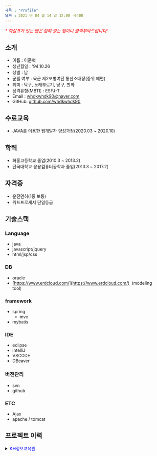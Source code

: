 ```yaml
---
제목 : "Profile"
날짜 : 2021 년 04 월 14 일 12:00 -0400
---
```


<em style="color:red">* 화살표가 있는 탭은 접혀 있는 탭이니 클릭부탁드립니다!</em>

## 소개
- 이름 : 이준혁</li>
- 생년월일 : '94.10.26
- 성별 : 남
- 군필 여부 : 육군 제2포병여단 통신소대장(중위 예편)
- 취미 : 탁구, 노래부르기, 당구, 만화
- 성격유형(MBTI) : ESFJ-T
- Email : whdkwhdk90@naver.com
- GitHub: [github.com/whdkwhdk90](https://github.com/whdkwhdk90)

## 수료교육
- JAVA를 이용한 웹개발자 양성과정(2020.03 ~ 2020.10)

## 학력
- 화홍고등학교 졸업(2010.3 ~ 2013.2)
- 단국대학교 응용컴퓨터공학과 졸업(2013.3 ~ 2017.2)   

## 자격증
- 운전면허(1종 보통)
- 워드프로세서 단일등급

## 기술스택
### Language
- java
- javascript/jquery
- html/jsp/css

### DB
- oracle
- [https://www.erdcloud.com/](https://www.erdcloud.com/) &nbsp;(modeling tool)

### framework
- spring
  - mvc
- mybatis

### IDE
- eclipse
- intelliJ
- VSCODE
- DBeaver

### 버전관리
- svn
- github

### ETC
- Ajax
- apache / tomcat

## 프로젝트 이력
<details>
    <summary><a style="color:blue">KH정보교육원</a></summary>
    <div markdown="1">
        <h3>Semi Project</h3>
        <ul>
            <li>프로젝트 명 : GOLMUCK SIKDANG</li>
            <li>수행 기간 : 2020년 07월 01일 ~ 2020년 07월 27일(27일간)</li>
            <li>개발 목표 : 대세 TV프로그램 '골목 식당'처럼 음식을 카테고리 별, 혹은 랜덤으로 추천하는 기능으로 음식 선택에 어려움을 느끼는 사람들에게
                           조금이나마 고민거리를 덜어 줄 수 있도록 하는 사이트 구현</li>
            <li>개발 환경
                <ul>
                    <li>OS : Windows</li>
                    <li>IDE : Eclipse,DBeaver</li>
                    <li>DB : Oracle DataBase 11g</li>
                    <li>SERVER : Apache Tomcat 9.0</li>
                    <li>Design Tool : Bootstrap</li>
                    <li>Language : Java, HTML5, CSS3, Javascript, JQuery</li>      
                </ul>   
            </li>
            <li>구현기능
               <ul>
                    <h4>전체페이지</h4>
                    <ul>
                        <li>좋아요 버튼 클릭 사용 기능</li>
                        <li>음식 클릭 후 레시피 조회 기능</li>
                        <li>카테고리별(나라/조리) 음식 페이지 조회 기능</li>
                        <li>연령/성별 좋아요 기반 인기 랭킹 기능</li>
                        <li>해당 음식에 대한 음식점 지도 & 음식점 위치 카톡링크 전송 기능</li>
                    </ul>
                    <h4>회원서비스</h4>
                    <ul>
                        <li>SNS 및 일반 회원가입 / 마이페이지 / 회원탈퇴 기능</li>
                        <li>SNS 및 일반 로그인 / 좋아요 클릭 버튼 및 조회 기능</li>
                    </ul>
               </ul>    
            </li> 
            <li>담당 역할
                <ul>
                    <li>MVC패턴(Model 2 설계 및 구현</li>
                    <li>DAUM POST API를 이용한 회원가입 / 마이페이지 / 로그인 / 로그아웃 / 회원탈퇴 기능</li>
                </ul>    
            </li>
        </ul>   
        ## 첨부자료 <br>
        -pptx : [세미프로젝트 pptx 파일](https://github.com/whdkwhdk90/whdkwhdk90.github.io/blob/main/assets/PROJECT_GOLMUCK_-728.pptx)
        -zip : [세미프로젝트 zip파일](https://github.com/whdkwhdk90/whdkwhdk90.github.io/blob/main/assets/SEMI_1_REAL_FINISH.zip)
        -기획안 : [세미프로젝트 기획안](https://github.com/whdkwhdk90/whdkwhdk90.github.io/blob/main/assets/1%EC%A1%B0_%EA%B8%B0%ED%9A%8D%EC%95%88.txt)
        
        ### DB모델링
        <img src='/assets/세미프로젝트모델링.PNG' width=150px height=150px/> 

##### *SNS & 일반 로그인

<a href="url"><img src="/assets/로그인페이지.PNG" align="left" height="30%" width="35%" ></a>
<a href="url"><img src="/assets/카카오로그인.PNG" align="left" height="100%" width="65%" ></a> 
&nbsp;
<br/>

###### 기존 회원들은 REGISTER를 통해서 회원가입을 통해 로그인을 진행하고 SNS로그인은 각각 KAKAO API와 네아로(네이버 아이디로 로그인) API를 통해 진행한다. 만약 ID가 존재한다면, 가입하지않고 존재하지않는다면 즉시 가입시켜 로그인한다.

<a href="url"><img src="/assets/회원가입페이지.PNG" align="left" height="100%" width="40%" ></a>
<a href="url"><img src="/assets/postapi.PNG" align="left" height="100%" width="60%" ></a> <br/><br/>

&nbsp;
<br/><br/><br/><br/><br/>
###### LOGIN에서 REGISTER로 넘어가면 ID입력란으로 자동 포커싱되고 모든 항목은 그 입력란에서 벗어나는 순간 AJAX로 정규식을 통해 검사를 진행한다. 만약 ID입력란의 값이 없거나 중복체크가 제대로 되지 않다면 다른 입력란을 눌러도 자동으로 ID입력란으로 포커싱이 넘어가고 모든 입력란의 체크가 완료되어야 회원가입이 된다.

<a href="url"><img src="/assets/id바르게.PNG" align="left" height="100%" width="40%" ></a>
<a href="url"><img src="/assets/ID중복.PNG" align="left" height="100%" width="60%" ></a> <br/><br/>

&nbsp;
<br/>
###### ID는 먼저 정규식을 통해 1차 필터링을 진행하고, 1차 필터링이 통과 되었다면 DB에 그 ID가 존재하는지 확인한다. 1차 필터링이 걸리거나 DB상에 ID가 존재하는 경우에는 중복이라고 뜨며 ID입력란에 focus를 못 벗어나도록 구현하였다.
            
         
        <h3>Final Project</h3>
        <ul>
            <li>프로젝트 명 : WESCHE(we + schedule)</li>
            <li>수행 기간 : 2020년 08월 30일 ~ 2020년 10월 29일(61일간)</li>
            <li>개발 목표 : 포스트 코로나 시대에 있어서 스터디에 필요한 동영상 검색, 스터디 조 매칭, 질문게시판 및 타이머를 사용할 수 있는 사이트 구현</li>
            <li>개발 환경
                <ul>
                    <li>OS : Windows, MAC</li>
                    <li>IDE : Eclipse,DBeaver</li>
                    <li>DB : Oracle DataBase 11g</li>
                    <li>SERVER : Apache Tomcat 9.0</li>
                    <li>Design Tool : Bootstrap</li>
                    <li>Language : Java, HTML5, CSS3, Javascript, JQuery</li>      
                </ul>   
            </li>
            <li>구현기능
               <ul>
                    <h4>전체페이지</h4>
                    <ul>
                        <li>실시간 질의응답(채팅 기능) – 1:1 채팅방 생성</li>
                        <li>캘린더 - 작성된 일정 마우스로 이동 및 삭제
                                  - 스케줄 및 끝내지 못한 일 미루기</li>
                        <li>타이머(공부량 체크) – 일/주/월 별 공부량 그래프화</li>
                        <li>유튜브 영상 검색 기능</li>
                        <li>질문 및 게시판 - 사진 및 이미지 업로드
                                          - 해시태그를 통한 검색 기능</li>
                    </ul>
                    <h4>회원서비스</h4>
                    <ul>
                        <li>회원가입 / 마이페이지 / 회원탈퇴 기능</li>
                        <li>로그인 / 좋아요 클릭 버튼 및 조회 기능</li>
                    </ul>
               </ul>    
            </li> 
            <li>담당 역할
                <ol>
                    <li>spring framework MVC패턴(Model 2) 설계 및 구현</li>
                    <li>youtube Search API 활용 영상 검색 게시판 구현</li>
                    <li>Google Calendar API 활용 화면 구현</li>
                    <li>질문 게시판 및 페이징 처리 구현</li>
                    <li>회원가입, 로그인, 로그아웃, 마이페이지 수정, 회원 탈퇴 기능 구현</li>
                </ol>    
            </li>
        </ul>         
        #### DB 설계

![세미프로젝트모델링](/assets/세미프로젝트모델링.PNG)

#### 기타 자료

pptx : [세미프로젝트 pptx 파일](https://github.com/whdkwhdk90/whdkwhdk90.github.io/blob/main/assets/PROJECT%20GOLMUCK_-728.pptx) <br/>
zip : [세미프로젝트 zip파일](https://github.com/whdkwhdk90/whdkwhdk90.github.io/blob/main/assets/SEMI_1_REAL_FINISH.zip) <br/>
기획안 : [세미프로젝트 기획안](https://github.com/whdkwhdk90/whdkwhdk90.github.io/blob/main/assets/1%EC%A1%B0_%EA%B8%B0%ED%9A%8D%EC%95%88.txt) <br/>

#### 구현 기능

##### SNS & 일반 로그인

<a href="url"><img src="/assets/로그인페이지.PNG" align="left" height="30%" width="35%" ></a>
<a href="url"><img src="/assets/카카오로그인.PNG" align="left" height="100%" width="65%" ></a> 
&nbsp;
<br/>
###### 기존 회원들은 REGISTER를 통해서 회원가입을 통해 로그인을 진행하고 SNS로그인은 각각 KAKAO API와 네아로(네이버 아이디로 로그인) API를 통해 진행한다. 만약 ID가 존재한다면, 가입하지않고 존재하지않는다면 즉시 가입시켜 로그인한다.

<a href="url"><img src="/assets/회원가입페이지.PNG" align="left" height="100%" width="40%" ></a>
<a href="url"><img src="/assets/postapi.PNG" align="left" height="100%" width="60%" ></a> <br/><br/>

&nbsp;
<br/><br/><br/><br/><br/>
###### LOGIN에서 REGISTER로 넘어가면 ID입력란으로 자동 포커싱되고 모든 항목은 그 입력란에서 벗어나는 순간 AJAX로 정규식을 통해 검사를 진행한다. 만약 ID입력란의 값이 없거나 중복체크가 제대로 되지 않다면 다른 입력란을 눌러도 자동으로 ID입력란으로 포커싱이 넘어가고 모든 입력란의 체크가 완료되어야 회원가입이 된다.

<a href="url"><img src="/assets/id바르게.PNG" align="left" height="100%" width="40%" ></a>
<a href="url"><img src="/assets/ID중복.PNG" align="left" height="100%" width="60%" ></a> <br/><br/>

&nbsp;
<br/>
###### ID는 먼저 정규식을 통해 1차 필터링을 진행하고, 1차 필터링이 통과 되었다면 DB에 그 ID가 존재하는지 확인한다. 1차 필터링이 걸리거나 DB상에 ID가 존재하는 경우에는 중복이라고 뜨며 ID입력란에 focus를 못 벗어나도록 구현하였다.
    </div> 
</details>    


